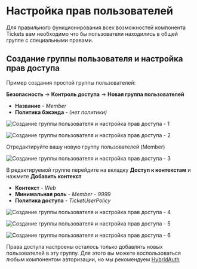 # Настройка прав пользователей

Для правильного функционирования всех возможностей компонента Tickets вам необходимо что бы пользователи находились в общей группе с специальными правами.

## Создание группы пользователя и настройка прав доступа

Пример создания простой группы пользователей:

**Безопасность** -> **Контроль доступа** -> **Новая группа пользователей**

- **Название** - *Member*
- **Политика бэкэнда** - *(нет политики)*

![Создание группы пользователя и настройка прав доступа - 1](https://file.modx.pro/files/e/f/a/efae3aecf547d5505227980eeecc823a.png)

![Создание группы пользователя и настройка прав доступа - 2](https://file.modx.pro/files/b/f/8/bf8ec5dfbb088d67dd6ccd287b060c47.png)

Отредактируйте вашу новую группу пользователей (Member)

![Создание группы пользователя и настройка прав доступа - 3](https://file.modx.pro/files/d/c/b/dcbda0ccbe5e89866564ed627ca8f566.png)

В редактируемой группе перейдите на вкладку **Доступ к контекстам** и нажмите **Добавить контекст**

- **Контекст** - *Web*
- **Минимальная роль** - *Member - 9999*
- **Политика доступа** - *TicketUserPolicy*

![Создание группы пользователя и настройка прав доступа - 4](https://file.modx.pro/files/6/d/f/6df88b9651f4131640e2626a27d5eac8.png)

![Создание группы пользователя и настройка прав доступа - 5](https://file.modx.pro/files/3/a/c/3ac5cdc2de1cdc06828336a4fe5b9330.png)

![Создание группы пользователя и настройка прав доступа - 6](https://file.modx.pro/files/4/c/1/4c19746ecf47a8cd9784cd3b42f1371f.png)

Права доступа настроены осталось только добавлять новых пользователей в эту группу. Для этого вы можете воспользоваться любым компонентом авторизации, но мы рекомендуем [HybridAuth][1]

[1]: /components/hybridauth/snippets/hybridauth
